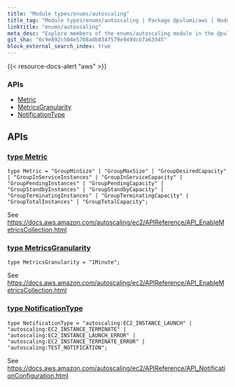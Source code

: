 ```yaml
---
title: "Module types/enums/autoscaling"
title_tag: "Module types/enums/autoscaling | Package @pulumi/aws | Node.js SDK"
linktitle: "enums/autoscaling"
meta_desc: "Explore members of the enums/autoscaling module in the @pulumi/aws package."
git_sha: "6c9e892c504e5708adb0347579e949dcb7a63d45"
block_external_search_index: true
---
```


<!-- WARNING: this page was generated by a tool. Do not edit it by hand. -->
<!-- To change it, please see https://github.com/pulumi/docs/tree/master/tools/tscdocgen. -->

{{< resource-docs-alert "aws" >}}






<h3>APIs</h3>
<ul class="api">
    <li><a href="#Metric"><span class="symbol api"></span>Metric</a></li>
    <li><a href="#MetricsGranularity"><span class="symbol api"></span>MetricsGranularity</a></li>
    <li><a href="#NotificationType"><span class="symbol api"></span>NotificationType</a></li>
</ul>




<h2 id="apis">APIs</h2>
<h3 class="pdoc-module-header" id="Metric" data-link-title="Metric">
    <a href="https://github.com/pulumi/pulumi-aws/blob/6c9e892c504e5708adb0347579e949dcb7a63d45/sdk/nodejs/types/enums/autoscaling/index.ts#L24">
        type <strong>Metric</strong>
    </a>
</h3>

<pre class="highlight"><code><span class='kd'>type</span> Metric = <span class='s2'>"GroupMinSize"</span> | <span class='s2'>"GroupMaxSize"</span> | <span class='s2'>"GroupDesiredCapacity"</span> | <span class='s2'>"GroupInServiceInstances"</span> | <span class='s2'>"GroupInServiceCapacity"</span> | <span class='s2'>"GroupPendingInstances"</span> | <span class='s2'>"GroupPendingCapacity"</span> | <span class='s2'>"GroupStandbyInstances"</span> | <span class='s2'>"GroupStandbyCapacity"</span> | <span class='s2'>"GroupTerminatingInstances"</span> | <span class='s2'>"GroupTerminatingCapacity"</span> | <span class='s2'>"GroupTotalInstances"</span> | <span class='s2'>"GroupTotalCapacity"</span>;</code></pre>

See https://docs.aws.amazon.com/autoscaling/ec2/APIReference/API_EnableMetricsCollection.html

<h3 class="pdoc-module-header" id="MetricsGranularity" data-link-title="MetricsGranularity">
    <a href="https://github.com/pulumi/pulumi-aws/blob/6c9e892c504e5708adb0347579e949dcb7a63d45/sdk/nodejs/types/enums/autoscaling/index.ts#L33">
        type <strong>MetricsGranularity</strong>
    </a>
</h3>

<pre class="highlight"><code><span class='kd'>type</span> MetricsGranularity = <span class='s2'>"1Minute"</span>;</code></pre>

See https://docs.aws.amazon.com/autoscaling/ec2/APIReference/API_EnableMetricsCollection.html

<h3 class="pdoc-module-header" id="NotificationType" data-link-title="NotificationType">
    <a href="https://github.com/pulumi/pulumi-aws/blob/6c9e892c504e5708adb0347579e949dcb7a63d45/sdk/nodejs/types/enums/autoscaling/index.ts#L46">
        type <strong>NotificationType</strong>
    </a>
</h3>

<pre class="highlight"><code><span class='kd'>type</span> NotificationType = <span class='s2'>"autoscaling:EC2_INSTANCE_LAUNCH"</span> | <span class='s2'>"autoscaling:EC2_INSTANCE_TERMINATE"</span> | <span class='s2'>"autoscaling:EC2_INSTANCE_LAUNCH_ERROR"</span> | <span class='s2'>"autoscaling:EC2_INSTANCE_TERMINATE_ERROR"</span> | <span class='s2'>"autoscaling:TEST_NOTIFICATION"</span>;</code></pre>

See https://docs.aws.amazon.com/autoscaling/ec2/APIReference/API_NotificationConfiguration.html

